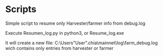 # Scripts

Simple script to resume only Harvester/farmer info from debug.log



Execute Resumen_log.py in python3, or Resume_log.exe

It will create a new file: C:\Users\"User"\.chia\mainnet\log\farm_debug.log wich contains only entries from harvester or farmer
